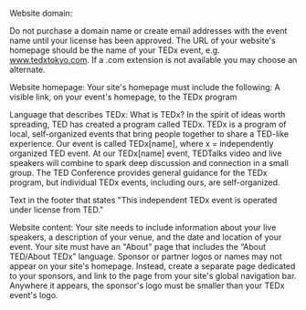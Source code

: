 Website domain:

Do not purchase a domain name or create email addresses with the event name until your license has been approved.
The URL of your website's homepage should be the name of your TEDx event, e.g. www.tedxtokyo.com.
If a .com extension is not available you may choose an alternate.

Website homepage:
Your site's homepage must include the following:
A visible link, on your event's homepage, to the TEDx program

Language that describes TEDx:
What is TEDx?
In the spirit of ideas worth spreading, TED has created a program called TEDx.
TEDx is a program of local, self-organized events that bring people together to share a TED-like experience.
Our event is called TEDx[name], where x = independently organized TED event.
At our TEDx[name] event, TEDTalks video and live speakers will combine to spark deep discussion and connection in a small group.
The TED Conference provides general guidance for the TEDx program, but individual TEDx events, including ours, are self-organized.

Text in the footer that states "This independent TEDx event is operated under license from TED."

Website content:
Your site needs to include information about your live speakers, a description of your venue, and the date and location of your event.
Your site must have an "About" page that includes the “About TED/About TEDx” language.
Sponsor or partner logos or names may not appear on your site's homepage.
Instead, create a separate page dedicated to your sponsors, and link to the page from your site's global navigation bar.
Anywhere it appears, the sponsor's logo must be smaller than your TEDx event's logo.
